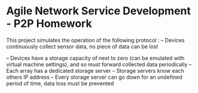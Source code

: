 # Agile Network Service Development - P2P Homework

This project simulates the operation of the following protocol :
  – Devices continuously collect sensor data, no piece of data can be lost
  
  – Devices have a storage capacity of next to zero (can be emulated with virtual machine settings), and so must forward collected data   periodically
  – Each array has a dedicated storage server 
  – Storage servers know each others IP address
  – Every storage server can go down for an undefined period of time, data loss must be prevented
